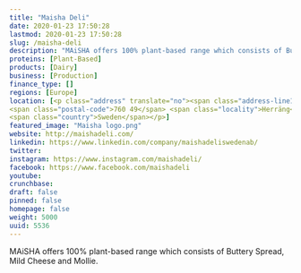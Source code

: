 ```yaml
---
title: "Maisha Deli"
date: 2020-01-23 17:50:28
lastmod: 2020-01-23 17:50:28
slug: /maisha-deli
description: "MAiSHA offers 100% plant-based range which consists of Buttery Spread, Mild Cheese and Mollie."
proteins: [Plant-Based]
products: [Dairy]
business: [Production]
finance_type: []
regions: [Europe]
location: [<p class="address" translate="no"><span class="address-line1">Folketshusvägen</span><br>
<span class="postal-code">760 49</span> <span class="locality">Herräng</span><br>
<span class="country">Sweden</span></p>]
featured_image: "Maisha logo.png"
website: http://maishadeli.com/
linkedin: https://www.linkedin.com/company/maishadeliswedenab/
twitter: 
instagram: https://www.instagram.com/maishadeli/
facebook: https://www.facebook.com/maishadeli
youtube: 
crunchbase: 
draft: false
pinned: false
homepage: false
weight: 5000
uuid: 5536
---
```

MAiSHA offers 100% plant-based range which consists of Buttery Spread, Mild Cheese and Mollie.
